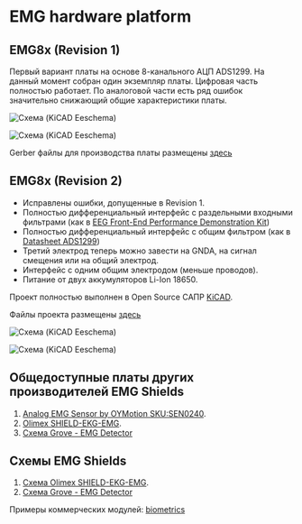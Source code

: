# EMG hardware platform
## EMG8x (Revision 1)
Первый вариант платы на основе 8-канального АЦП ADS1299. На данный момент собран один экземпляр платы. Цифровая часть полностью работает. По аналоговой части есть ряд ошибок значительно снижающий общие характеристики платы.

![Схема (KiCAD Eeschema)](https://drive.google.com/uc?export=view&id=1ILe61-I7x9Qac2lrjNZa3rqXznOtPNTw)

![Схема (KiCAD Eeschema)](https://drive.google.com/uc?export=view&id=1uYkZH1ljI7POEj6VSd-617ZXaz0Fbder)

Gerber файлы для производства платы размещены [здесь](https://github.com/RF-Lab/emg_platform/blob/master/hw_platform/ADS1299EMG8x/gerber.zip)

## EMG8x (Revision 2)
* Исправлены ошибки, допущенные в Revision 1.
* Полностью дифференциальный интерфейс с раздельными входными фильтрами (как в [EEG Front-End Performance Demonstration Kit](https://www.ti.com/lit/ug/slau443b/slau443b.pdf?ts=1602258946892&ref_url=https%253A%252F%252Fwww.ti.com%252Ftool%252FADS1299EEGFE-PDK))
* Полностью дифференциальный интерфейс с общим фильтром (как в [Datasheet ADS1299](https://www.ti.com/lit/ds/symlink/ads1299.pdf?ts=1602417721400))
* Третий электрод теперь можно завести на GNDA, на сигнал смещения или на общий электрод.
* Интерфейс с одним общим электродом (меньше проводов).
* Питание от двух аккумуляторов Li-Ion 18650.

Проект полностью выполнен в Open Source САПР [KiCAD](https://kicad-pcb.org/).

Файлы проекта размещены [здесь](https://github.com/RF-Lab/emg_platform/tree/master/hw_platform/ADS1299EMG8xR2)

![Схема (KiCAD Eeschema)](https://drive.google.com/uc?export=view&id=18xvGgrcY3SdtwbyLzkZvpchL3RI9LBVP)

![Схема (KiCAD Eeschema)](https://drive.google.com/uc?export=view&id=1KYdTuIX_fYVNJwBQyU52c1kfoPJkaA2G)

## Общедоступные платы других производителей EMG Shields
1. [Analog EMG Sensor by OYMotion SKU:SEN0240](https://www.dfrobot.com/wiki/index.php/Analog_EMG_Sensor_by_OYMotion_SKU:SEN0240).
2. [Olimex SHIELD-EKG-EMG](https://www.olimex.com/Products/Duino/Shields/SHIELD-EKG-EMG/open-source-hardware).
3. [Схема Grove - EMG Detector](https://static.chipdip.ru/lib/843/DOC003843068.pdf)
## Схемы EMG Shields 
1. [Схема Olimex SHIELD-EKG-EMG](https://www.olimex.com/Products/Duino/Shields/SHIELD-EKG-EMG/resources/SHIELD-EKG-EMG-REV-B-SCHEMATIC.pdf).
2. [Схема Grove - EMG Detector](https://static.chipdip.ru/lib/843/DOC003843068.pdf)

Примеры коммерческих модулей: [biometrics](http://www.biometricsltd.com/wireless-sensors.htm)


